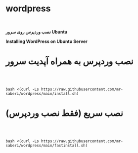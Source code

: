 # wordpress
<br>

**نصب وردپرس روی سرور Ubuntu**
<br>

******Installing WordPress on Ubuntu Server******

# نصب وردپرس به همراه آپدیت سرور

<br>
<br>

```
bash <(curl -Ls https://raw.githubusercontent.com/mr-saberi/wordpress/main/install.sh)
```

# نصب سریع (فقط نصب وردپرس)

<br>
<br>

```
bash <(curl -Ls https://raw.githubusercontent.com/mr-saberi/wordpress/main/fastinstall.sh)
```
<br>
